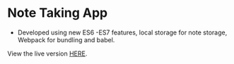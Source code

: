# Note Taking App
- Developed using new ES6 -ES7 features, local storage for note storage, Webpack for bundling and babel.

View the live version [HERE](https://http://note-app-by-abraham.surge.sh/).

